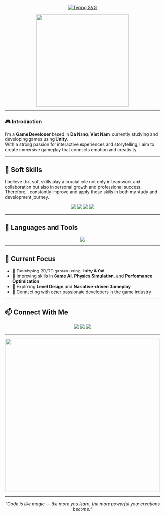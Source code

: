 <!-- ✨ Animated Typing Header -->
<p align="center">
  <a href="https://github.com/Surkov204">
    <img src="https://readme-typing-svg.demolab.com?font=Fira+Code&pause=1000&color=00BFFF&center=true&vCenter=true&width=500&lines=Hi%2C+I'm+Luong+Van+Tuan+Anh;A+Unity+Game+Developer+From+Viet+Nam" alt="Typing SVG" />
  </a>
</p>

<!-- 🌈 Nyan Cat Animation -->
<p align="center">
  <img src="https://media.giphy.com/media/sIIhZliB2McAo/giphy.gif" width="300" />
</p>

---

### 🎮 Introduction

I’m a **Game Developer** based in **Da Nang, Viet Nam**, currently studying and developing games using **Unity**.  
With a strong passion for interactive experiences and storytelling, I aim to create immersive gameplay that connects emotion and creativity.

---

## 🧠 Soft Skills

I believe that soft skills play a crucial role not only in teamwork and collaboration but also in personal growth and professional success.  
Therefore, I constantly improve and apply these skills in both my study and development journey.

<p align="center">
  <img src="https://img.shields.io/badge/-SELF%20LEARNING-00C853?style=for-the-badge" />
  <img src="https://img.shields.io/badge/-PROBLEM%20SOLVING-00C853?style=for-the-badge" />
  <img src="https://img.shields.io/badge/-TEAMWORK-00C853?style=for-the-badge" />
  <img src="https://img.shields.io/badge/-PROJECT%20MANAGEMENT-00C853?style=for-the-badge" />
</p>

---

## 🧩 Languages and Tools

<p align="center">
  <img src="https://skillicons.dev/icons?i=cs,unity,git,github,visualstudio,blender,photoshop,html,css,js" />
</p>

---

## 🚀 Current Focus

- 🎯 Developing 2D/3D games using **Unity & C#**
- 🧠 Improving skills in **Game AI**, **Physics Simulation**, and **Performance Optimization**
- 🧩 Exploring **Level Design** and **Narrative-driven Gameplay**
- 💬 Connecting with other passionate developers in the game industry

---

## 📫 Connect With Me

<p align="center">
  <a href="mailto:luongvantuananh111@gmail.com"><img src="https://img.shields.io/badge/-Email-D14836?style=for-the-badge&logo=gmail&logoColor=white" /></a>
  <a href="https://www.facebook.com/share/16zugSdyCZ/"><img src="https://img.shields.io/badge/-Facebook-1877F2?style=for-the-badge&logo=facebook&logoColor=white" /></a>
  <a href="https://github.com/Surkov204"><img src="https://img.shields.io/badge/-GitHub-181717?style=for-the-badge&logo=github&logoColor=white" /></a>
</p>

---

<p align="center">
  <img src="https://media.giphy.com/media/L8K62iTDkzGX6/giphy.gif" width="500" />
</p>

---

<p align="center">
  <i>“Code is like magic — the more you learn, the more powerful your creations become.”</i>
</p>
